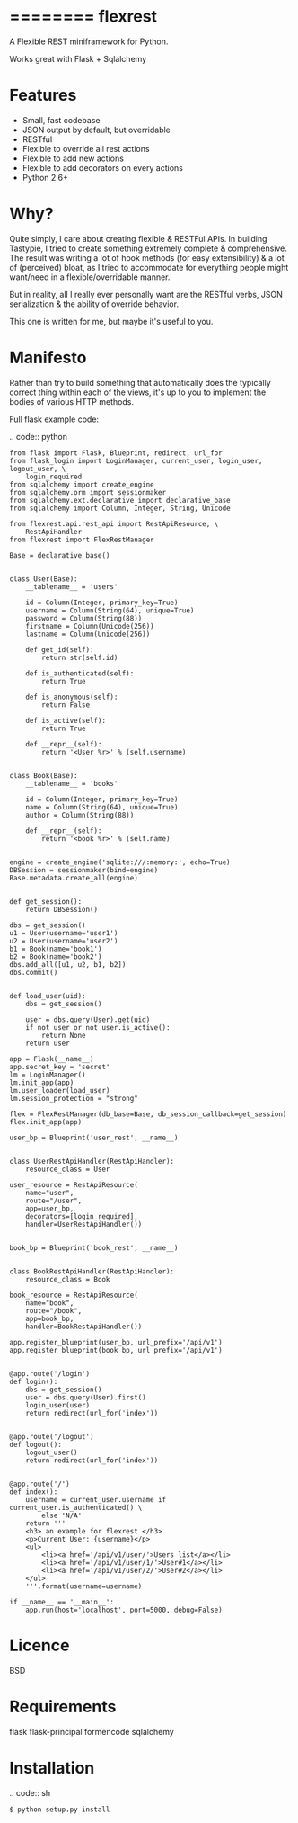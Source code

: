 ========
flexrest
========

A Flexible REST miniframework for Python.

Works great with Flask + Sqlalchemy

Features
========

* Small, fast codebase
* JSON output by default, but overridable
* RESTful
* Flexible to override all rest actions
* Flexible to add new actions
* Flexible to add decorators on every actions
* Python 2.6+



Why?
====

Quite simply, I care about creating flexible & RESTFul APIs. In building
Tastypie, I tried to create something extremely complete & comprehensive.
The result was writing a lot of hook methods (for easy extensibility) & a lot
of (perceived) bloat, as I tried to accommodate for everything people might
want/need in a flexible/overridable manner.

But in reality, all I really ever personally want are the RESTful verbs, JSON
serialization & the ability of override behavior.

This one is written for me, but maybe it's useful to you.


Manifesto
=========

Rather than try to build something that automatically does the typically
correct thing within each of the views, it's up to you to implement the bodies
of various HTTP methods.

Full flask example code:

.. code:: python

    from flask import Flask, Blueprint, redirect, url_for
    from flask_login import LoginManager, current_user, login_user, logout_user, \
        login_required
    from sqlalchemy import create_engine
    from sqlalchemy.orm import sessionmaker
    from sqlalchemy.ext.declarative import declarative_base
    from sqlalchemy import Column, Integer, String, Unicode

    from flexrest.api.rest_api import RestApiResource, \
        RestApiHandler
    from flexrest import FlexRestManager

    Base = declarative_base()


    class User(Base):
        __tablename__ = 'users'

        id = Column(Integer, primary_key=True)
        username = Column(String(64), unique=True)
        password = Column(String(88))
        firstname = Column(Unicode(256))
        lastname = Column(Unicode(256))

        def get_id(self):
            return str(self.id)

        def is_authenticated(self):
            return True

        def is_anonymous(self):
            return False

        def is_active(self):
            return True

        def __repr__(self):
            return '<User %r>' % (self.username)


    class Book(Base):
        __tablename__ = 'books'

        id = Column(Integer, primary_key=True)
        name = Column(String(64), unique=True)
        author = Column(String(88))

        def __repr__(self):
            return '<book %r>' % (self.name)


    engine = create_engine('sqlite:///:memory:', echo=True)
    DBSession = sessionmaker(bind=engine)
    Base.metadata.create_all(engine)


    def get_session():
        return DBSession()

    dbs = get_session()
    u1 = User(username='user1')
    u2 = User(username='user2')
    b1 = Book(name='book1')
    b2 = Book(name='book2')
    dbs.add_all([u1, u2, b1, b2])
    dbs.commit()


    def load_user(uid):
        dbs = get_session()

        user = dbs.query(User).get(uid)
        if not user or not user.is_active():
            return None
        return user

    app = Flask(__name__)
    app.secret_key = 'secret'
    lm = LoginManager()
    lm.init_app(app)
    lm.user_loader(load_user)
    lm.session_protection = "strong"

    flex = FlexRestManager(db_base=Base, db_session_callback=get_session)
    flex.init_app(app)

    user_bp = Blueprint('user_rest', __name__)


    class UserRestApiHandler(RestApiHandler):
        resource_class = User

    user_resource = RestApiResource(
        name="user",
        route="/user",
        app=user_bp,
        decorators=[login_required],
        handler=UserRestApiHandler())


    book_bp = Blueprint('book_rest', __name__)


    class BookRestApiHandler(RestApiHandler):
        resource_class = Book

    book_resource = RestApiResource(
        name="book",
        route="/book",
        app=book_bp,
        handler=BookRestApiHandler())

    app.register_blueprint(user_bp, url_prefix='/api/v1')
    app.register_blueprint(book_bp, url_prefix='/api/v1')


    @app.route('/login')
    def login():
        dbs = get_session()
        user = dbs.query(User).first()
        login_user(user)
        return redirect(url_for('index'))


    @app.route('/logout')
    def logout():
        logout_user()
        return redirect(url_for('index'))


    @app.route('/')
    def index():
        username = current_user.username if current_user.is_authenticated() \
            else 'N/A'
        return '''
        <h3> an example for flexrest </h3>
        <p>Current User: {username}</p>
        <ul>
            <li><a href='/api/v1/user/'>Users list</a></li>
            <li><a href='/api/v1/user/1/'>User#1</a></li>
            <li><a href='/api/v1/user/2/'>User#2</a></li>
        </ul>
        '''.format(username=username)

    if __name__ == '__main__':
        app.run(host='localhost', port=5000, debug=False)


Licence
=======

BSD

Requirements
=================
flask
flask-principal
formencode
sqlalchemy


Installation
=================

.. code:: sh

    $ python setup.py install

